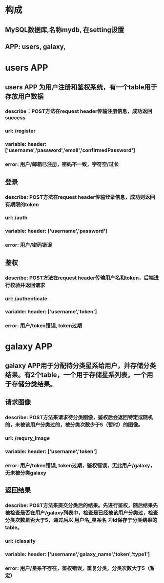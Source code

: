 # 构成

## MySQL数据库,名称mydb, 在setting设置
## APP: users, galaxy,

# users APP
## users APP 为用户注册和鉴权系统，有一个table用于存放用户数据
### describe：POST方法在request header传输注册信息，成功返回success 
### url: /register  
### variable: header:['username','password','email','confirmedPassword']
### error: 用户/邮箱已注册，密码不一致，字符空/过长

## 登录
### describe: POST方法在request header传输登录信息，成功则返回有期限的token
### url: /auth
### variable: header: ['username','password']
### error: 用户/密码错误

## 鉴权
### describe: POST方法在request header传输用户名和token，后端进行校验并返回请求
### url: /authenticate
### variable: header: ['username','token']
### error: 用户/token错误, token过期


# galaxy APP

## galaxy APP用于分配待分类星系给用户，并存储分类结果。有2个table，一个用于存储星系列表，一个用于存储分类结果。

## 请求图像
### describe: POST方法来请求待分类图像，鉴权后会返回特定或随机的，未被该用户分类过的，被分类次数少于5（暂时）的图像。
### url: /requry_image
### variable: header: ['username','token']
### error: 用户/token错误, token过期，鉴权错误，无此用户/galaxy，无未被分类galaxy

## 返回结果
### describe: POST方法来提交分类后的结果。先进行鉴权，随后结果先被检查是否在用户/galaxy列表中，检查是已经被该用户分类过，检查分类次数是否大于5，通过后以 用户名_星系名 为id保存于分类结果的table。
### url: /classify
### variable: header: ['username','galaxy_name','token','type1']
### error: 用户/星系不存在，鉴权错误，重复分类，分类次数大于5（暂定）